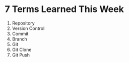 # 7 Terms Learned This Week
1.  Repository
2.  Version Control
3.  Commit
4.  Branch
5.  Git
6.  Git Clone
7.  Git Push


